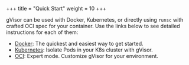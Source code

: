 +++
title = "Quick Start"
weight = 10
+++

gVisor can be used with Docker, Kubernetes, or directly using `runsc` with
crafted OCI spec for your container. Use the links below to see detailed
instructions for each of them:

 * [Docker](./docker/): The quickest and easiest way to get started.
 * [Kubernetes](./kubernetes/): Isolate Pods in your K8s cluster with gVisor.
 * [OCI](./oci/): Expert mode. Customize gVisor for your environment.
